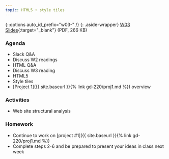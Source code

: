 ```yaml
---
topic: HTML5 + style tiles
---
```


{::options auto_id_prefix="w03-" /}
{: .aside-wrapper}
<span class="highlighter">
[W03 Slides](files/w03.min.pdf){:target="_blank"} (PDF, 266 KB)
</span>

### Agenda

- Slack Q&A
- Discuss W2 readings
- HTML Q&A
- Discuss W3 reading
- HTML5
- Style tiles
- [Project 1]({{ site.baseurl }}{% link gd-220/proj1.md %}) overview

### Activities

- Web site structural analysis

### Homework

- Continue to work on [project #1]({{ site.baseurl }}{% link gd-220/proj1.md %})
- Complete steps 2-6 and be prepared to present your ideas in class next week

